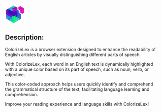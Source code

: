 <img src="src/assets/img/icon-128.png" width="64"/>

## Description:

ColorizeLex is a browser extension designed to enhance the readability of English articles by visually distinguishing different parts of speech.

With ColorizeLex, each word in an English text is dynamically highlighted with a unique color based on its part of speech, such as noun, verb, or adjective.

This color-coded approach helps users quickly identify and comprehend the grammatical structure of the text, facilitating language learning and comprehension.

Improve your reading experience and language skills with ColorizeLex!
